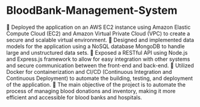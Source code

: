 # BloodBank-Management-System
 Deployed the application on an AWS EC2 instance using Amazon Elastic Compute Cloud (EC2) and Amazon Virtual 
Private Cloud (VPC) to create a secure and scalable virtual environment. 
 Designed and implemented data models for the application using a NoSQL database MongoDB to handle large 
and unstructured data sets. 
 Exposed a RESTful API using Node.js and Express.js framework to allow for easy integration with other systems 
and secure communication between the front-end and back-end. 
 Utilized Docker for containerization and CI/CD (Continuous Integration and Continuous Deployment) to 
automate the building, testing, and deployment of the application. 
 The main objective of the project is to automate the process of managing blood donations and inventory, 
making it more efficient and accessible for blood banks and hospitals. 
